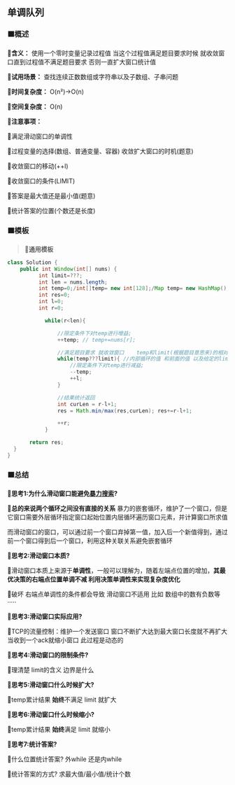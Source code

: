 ## 单调队列

### 🟧概述

**🔻含义：** 使用一个零时变量记录过程值 当这个过程值满足题目要求时候 就收敛窗口直到过程值不满足题目要求 否则一直扩大窗口统计值

**🔻试用场景：** 查找连续正数数组或字符串以及子数组、子串问题

**🔻时间复杂度：** O(n²)->O(n)

**🔻空间复杂度：** O(n)

**🔻注意事项：**

🔸满足滑动窗口的单调性

🔸过程变量的选择(数组、普通变量、容器) 收敛扩大窗口的时机(题意)

🔸收敛窗口的移动(++l)

🔸收敛窗口的条件(LIMIT)

🔸答案是最大值还是最小值(题意)

🔸统计答案的位置(个数还是长度)

### 🟧模板

> 📌**通用模板**

```java
class Solution {
    public int Window(int[] nums) {
          int limit=???;
          int len = nums.length;
          int temp=0;/int[]temp= new int[128];/Map temp= new HashMap();
          int res=0;
          int l=0;
          int r=0;

            while(r<len){

                //限定条件下对temp进行增益;
                ++temp; // temp+=nums[r];

                //满足题目要求 就收敛窗口    temp和limit(根据题目意思来)的相对关系
                while(temp???limit){ //内部循环的值 和前面的值 以及给定的limit相关 
                    //限定条件下对temp进行减益;
                    --temp;
                    ++l;
                }

                //结果统计返回
                int curLen = r-l+1;
                res = Math.min/max(res,curLen); res+=r-l+1;

                ++r;
            }

       return res;
  }
}
```

### 🟧总结

**🔻思考1:为什么滑动窗口能避免[暴力搜索](https://www.zhihu.com/search?q=%E6%9A%B4%E5%8A%9B%E6%90%9C%E7%B4%A2&search_source=Entity&hybrid_search_source=Entity&hybrid_search_extra=%7B%22sourceType%22%3A%22answer%22%2C%22sourceId%22%3A2974934693%7D)?**

🔸**总的来说两个循环之间没有直接的关系** 暴力的嵌套循环，维护了一个窗口，但是它窗口需要外层循环指定窗口起始位置内层循环遍历窗口元素，并计算窗口所求值

而滑动窗口的窗口，可以通过前一个窗口弃掉第一值，加入后一个新值得到，通过前一个窗口得到后一个窗口，利用这种关联关系避免嵌套循环

**🔻思考2:滑动窗口本质?**

🔸滑动窗口本质上来源于**单调性**，一般可以理解为，随着左端点位置的增加，**其最优决策的右端点位置单调不减 利用决策单调性来实现复杂度优化**

🔸破坏 右端点单调性的条件都会导致 滑动窗口不适用 比如 数组中的数有负数等·····

**🔻思考3:滑动窗口实际应用?**

🔸TCP的流量控制：维护一个发送窗口 窗口不断扩大达到最大窗口长度就不再扩大 当收到一个ack就缩小窗口 此过程是动态的

**🔻思考4:滑动窗口的限制条件?**

🔸理清楚 limit的含义 边界是什么

**🔻思考5:滑动窗口什么时候扩大?**

🔸temp累计结果  **始终**不满足 limit 就扩大

**🔻思考6:滑动窗口什么时候缩小?**

🔸temp累计结果  **始终**满足 limit 就缩小

**🔻思考7:统计答案?**

🔸什么位置统计答案? 外while 还是内while

🔸统计答案的方式? 求最大值/最小值/统计个数
